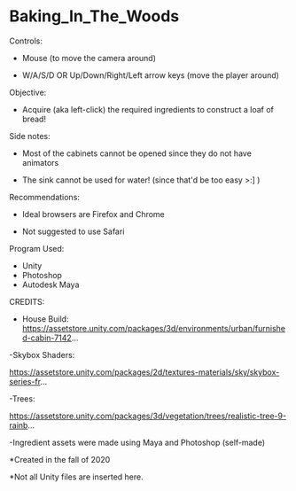 # Baking_In_The_Woods

Controls:

- Mouse (to move the camera around)

- W/A/S/D  OR   Up/Down/Right/Left arrow keys  (move the player around)



Objective:

- Acquire (aka left-click) the required ingredients to construct a loaf of bread!



Side notes:

- Most of the cabinets cannot be opened since they do not have animators

- The sink cannot be used for water! (since that'd be too easy >:] )



Recommendations:

- Ideal browsers are Firefox and Chrome

- Not suggested to use Safari


Program Used:
- Unity
- Photoshop
- Autodesk Maya


CREDITS:

- House Build: https://assetstore.unity.com/packages/3d/environments/urban/furnished-cabin-7142...

-Skybox Shaders:

https://assetstore.unity.com/packages/2d/textures-materials/sky/skybox-series-fr...

-Trees:

https://assetstore.unity.com/packages/3d/vegetation/trees/realistic-tree-9-rainb...

-Ingredient assets were made using Maya and Photoshop (self-made)


*Created in the fall of 2020

*Not all Unity files are inserted here.
